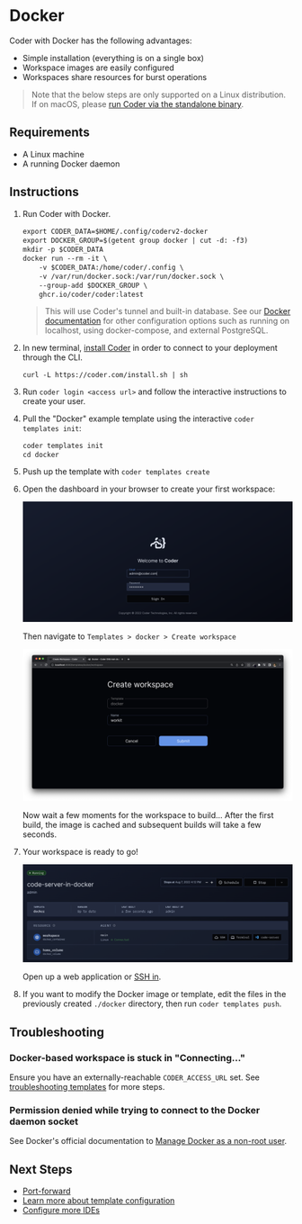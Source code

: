 # Docker

Coder with Docker has the following advantages:

- Simple installation (everything is on a single box)
- Workspace images are easily configured
- Workspaces share resources for burst operations

> Note that the below steps are only supported on a Linux distribution.
> If on macOS, please [run Coder via the standalone binary](../install//binary.md).

## Requirements

- A Linux machine
- A running Docker daemon

## Instructions

1. Run Coder with Docker.

   ```console
   export CODER_DATA=$HOME/.config/coderv2-docker
   export DOCKER_GROUP=$(getent group docker | cut -d: -f3)
   mkdir -p $CODER_DATA
   docker run --rm -it \
       -v $CODER_DATA:/home/coder/.config \
       -v /var/run/docker.sock:/var/run/docker.sock \
       --group-add $DOCKER_GROUP \
       ghcr.io/coder/coder:latest
   ```

   > This will use Coder's tunnel and built-in database. See our [Docker documentation](../install/docker.md) for other configuration options such as running on localhost, using docker-compose, and external PostgreSQL.

1. In new terminal, [install Coder](../install/) in order to connect to your deployment through the CLI.

   ```console
   curl -L https://coder.com/install.sh | sh
   ```

1. Run `coder login <access url>` and follow the
   interactive instructions to create your user.

1. Pull the "Docker" example template using the interactive `coder templates init`:

   ```console
   coder templates init
   cd docker
   ```

1. Push up the template with `coder templates create`

1. Open the dashboard in your browser to create your
   first workspace:

   <img src="../images/platforms/docker/login.png">

   Then navigate to `Templates > docker > Create workspace`

   <img src="../images/platforms/docker/create-workspace.png">

   Now wait a few moments for the workspace to build... After the first build,
   the image is cached and subsequent builds will take a few seconds.

1. Your workspace is ready to go!

   <img src="../images/platforms/docker/ides.png">

   Open up a web application or [SSH in](../ides.md#ssh-configuration).

1. If you want to modify the Docker image or template, edit the files in the
   previously created `./docker` directory, then run `coder templates push`.

## Troubleshooting

### Docker-based workspace is stuck in "Connecting..."

Ensure you have an externally-reachable `CODER_ACCESS_URL` set. See [troubleshooting templates](../templates.md#creating-and-troubleshooting-templates) for more steps.

### Permission denied while trying to connect to the Docker daemon socket

See Docker's official documentation to [Manage Docker as a non-root user](https://docs.docker.com/engine/install/linux-postinstall/#manage-docker-as-a-non-root-user).

## Next Steps

- [Port-forward](../networking/port-forwarding.md)
- [Learn more about template configuration](../templates.md)
- [Configure more IDEs](../ides/web-ides.md)
